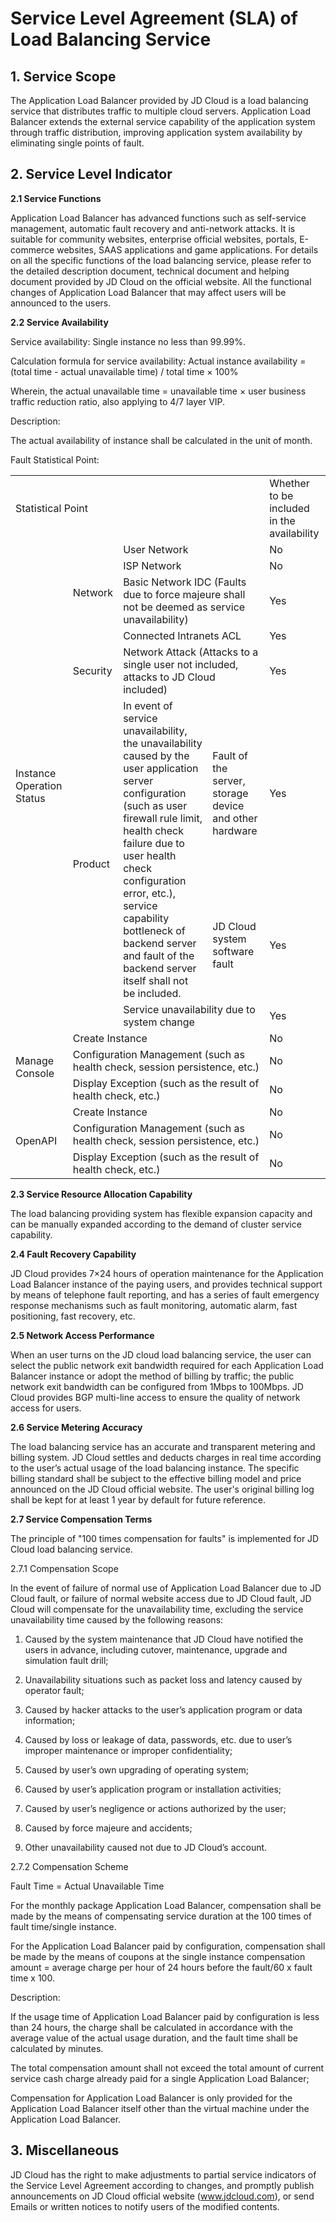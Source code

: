 # Service Level Agreement (SLA) of Load Balancing Service

## 1. Service Scope ##

The Application Load Balancer provided by JD Cloud is a load balancing service that distributes traffic to multiple cloud servers. Application Load Balancer extends the external service capability of the application system through traffic distribution, improving application system availability by eliminating single points of fault.

## 2. Service Level Indicator ##
**2.1 Service Functions**

Application Load Balancer has advanced functions such as self-service management, automatic fault recovery and anti-network attacks. It is suitable for community websites, enterprise official websites, portals, E-commerce websites, SAAS applications and game applications. For details on all the specific functions of the load balancing service, please refer to the detailed description document, technical document and helping document provided by JD Cloud on the official website. All the functional changes of Application Load Balancer that may affect users will be announced to the users.

**2.2 Service Availability**

Service availability: Single instance no less than 99.99%.

Calculation formula for service availability: Actual instance availability = (total time - actual unavailable time) / total time × 100%

Wherein, the actual unavailable time = unavailable time × user business traffic reduction ratio, also applying to 4/7 layer VIP.

Description:

The actual availability of instance shall be calculated in the unit of month.

Fault Statistical Point:

<table>
   <tr>
      <td colspan="5">Statistical Point</td>
      <td>Whether to be included in the availability</td>
   </tr>
   <tr>
      <td rowspan="8">Instance Operation Status</td>
      <td rowspan="4">Network</td>
      <td colspan="3">User Network</td>
      <td>No</td>
   </tr>
   <tr>
      <td colspan="3">ISP Network</td>
      <td>No</td>
   </tr>
   <tr>
      <td colspan="3">Basic Network IDC (Faults due to force majeure shall not be deemed as service unavailability)</td>
      <td>Yes</td>
   </tr>
   <tr>
      <td colspan="3">Connected Intranets ACL</td>
      <td>Yes</td>
   </tr>
   <tr>
      <td>Security</td>
      <td colspan="3">Network Attack (Attacks to a single user not included, attacks to JD Cloud included)</td>
      <td>Yes</td>
   </tr>
   <tr>
      <td rowspan="3">Product</td>
      <td rowspan="2">In event of service unavailability, the unavailability caused by the user application server configuration (such as user firewall rule limit, health check failure due to user health check configuration error, etc.), service capability bottleneck of backend server and fault of the backend server itself shall not be included. </td>
      <td colspan="2">Fault of the server, storage device and other hardware</td>
      <td>Yes</td>
   </tr>
   <tr>
      <td colspan="2">JD Cloud system software fault</td>
      <td>Yes</td>
   </tr>
   <tr>
      <td colspan="3">Service unavailability due to system change</td>
      <td>Yes</td>
   </tr>
   <tr>
      <td rowspan="3">Manage Console</td>
      <td colspan="4">Create Instance</td>
      <td>No</td>
   </tr>
   <tr>
      <td colspan="4">Configuration Management (such as health check, session persistence, etc.)</td>
      <td>No</td>
   </tr>
   <tr>
      <td colspan="4">Display Exception (such as the result of health check, etc.)</td>
      <td>No</td>
   </tr>
   <tr>
      <td rowspan="3">OpenAPI</td>
      <td colspan="4">Create Instance</td>
      <td>No</td>
   </tr>
   <tr>
      <td colspan="4">Configuration Management (such as health check, session persistence, etc.)</td>
      <td>No</td>
   </tr>
   <tr>
      <td colspan="4">Display Exception (such as the result of health check, etc.)</td>
      <td>No</td>
   </tr>
</table>

**2.3 Service Resource Allocation Capability**

The load balancing providing system has flexible expansion capacity and can be manually expanded according to the demand of cluster service capability.

**2.4 Fault Recovery Capability**

JD Cloud provides 7×24 hours of operation maintenance for the Application Load Balancer instance of the paying users, and provides technical support by means of telephone fault reporting, and has a series of fault emergency response mechanisms such as fault monitoring, automatic alarm, fast positioning, fast recovery, etc.

**2.5 Network Access Performance**

When an user turns on the JD cloud load balancing service, the user can select the public network exit bandwidth required for each Application Load Balancer instance or adopt the method of billing by traffic; the public network exit bandwidth can be configured from 1Mbps to 100Mbps. JD Cloud provides BGP multi-line access to ensure the quality of network access for users.

**2.6 Service Metering Accuracy**

The load balancing service has an accurate and transparent metering and billing system. JD Cloud settles and deducts charges in real time according to the user’s actual usage of the load balancing instance. The specific billing standard shall be subject to the effective billing model and price announced on the JD Cloud official website. The user's original billing log shall be kept for at least 1 year by default for future reference.

**2.7 Service Compensation Terms**

The principle of "100 times compensation for faults" is implemented for JD Cloud load balancing service.

2.7.1 Compensation Scope

In the event of failure of normal use of Application Load Balancer due to JD Cloud fault, or failure of normal website access due to JD Cloud fault, JD Cloud will compensate for the unavailability time, excluding the service unavailability time caused by the following reasons:

1) Caused by the system maintenance that JD Cloud have notified the users in advance, including cutover, maintenance, upgrade and simulation fault drill;

2) Unavailability situations such as packet loss and latency caused by operator fault;

3) Caused by hacker attacks to the user’s application program or data information;

4) Caused by loss or leakage of data, passwords, etc. due to user’s improper maintenance or improper confidentiality;

5) Caused by user’s own upgrading of operating system;

6) Caused by user’s application program or installation activities;

7) Caused by user’s negligence or actions authorized by the user;

8) Caused by force majeure and accidents;

9) Other unavailability caused not due to JD Cloud’s account.

2.7.2 Compensation Scheme

Fault Time = Actual Unavailable Time

For the monthly package Application Load Balancer, compensation shall be made by the means of compensating service duration at the 100 times of fault time/single instance.

For the Application Load Balancer paid by configuration, compensation shall be made by the means of coupons at the single instance compensation amount = average charge per hour of 24 hours before the fault/60 x fault time x 100.

Description:

If the usage time of Application Load Balancer paid by configuration is less than 24 hours, the charge shall be calculated in accordance with the average value of the actual usage duration, and the fault time shall be calculated by minutes.

The total compensation amount shall not exceed the total amount of current service cash charge already paid for a single Application Load Balancer;

Compensation for Application Load Balancer is only provided for the Application Load Balancer itself other than the virtual machine under the Application Load Balancer.

## 3. Miscellaneous ##

JD Cloud has the right to make adjustments to partial service indicators of the Service Level Agreement according to changes, and promptly publish announcements on JD Cloud official website (www.jdcloud.com), or send Emails or written notices to notify users of the modified contents.